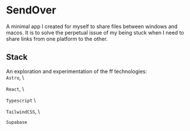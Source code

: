 # SendOver

A minimal app I created for myself to share files between windows and macos. It is to solve the perpetual issue of my being stuck when I need to share links from one platform to the other.

## Stack
An exploration and experimentation of the ff technologies: \
`Astro`, \

`React`, \

`Typescript` \

`TailwindCSS`, \

`Supabase` 
